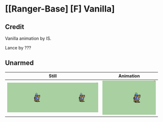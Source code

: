 # [\[Ranger-Base\] \[F\] Vanilla]

## Credit

Vanilla animation by IS.

Lance by ???
	
## Unarmed

| Still | Animation |
| :---: | :-------: |
| ![Unarmed still](./Unarmed_000.png) | ![Unarmed animation](./Unarmed.gif) |
